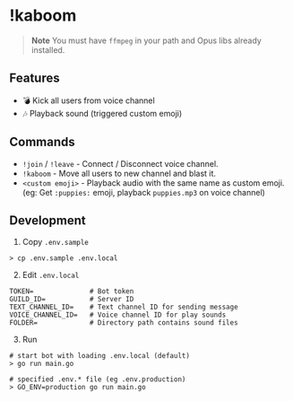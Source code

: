 # !kaboom

> **Note**
>  You must have `ffmpeg` in your path and Opus libs already installed.

## Features

- 💣 Kick all users from voice channel
- 🎶 Playback sound (triggered custom emoji)

## Commands

* `!join` / `!leave` - Connect / Disconnect voice channel.
* `!kaboom` - Move all users to new channel and blast it.
* `<custom emoji>` - Playback audio with the same name as custom emoji.
    (eg: Get `:puppies:` emoji, playback `puppies.mp3` on voice channel)

## Development

1. Copy `.env.sample`

```shell
> cp .env.sample .env.local
```

2. Edit `.env.local`

```shell
TOKEN=              # Bot token
GUILD_ID=           # Server ID
TEXT_CHANNEL_ID=    # Text channel ID for sending message
VOICE_CHANNEL_ID=   # Voice channel ID for play sounds
FOLDER=             # Directory path contains sound files
```

3. Run

```shell
# start bot with loading .env.local (default)
> go run main.go

# specified .env.* file (eg .env.production)
> GO_ENV=production go run main.go
```
